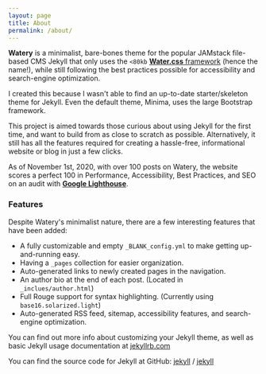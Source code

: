 ```yaml
---
layout: page
title: About
permalink: /about/
---
```


**Watery** is a minimalist, bare-bones theme for the popular JAMstack file-based CMS Jekyll that only uses the `<80kb` [**Water.css** framework](https://github.com/kognise/water.css) (hence the name!), while still following the best practices possible for accessibility and search-engine optimization.

I created this because I wasn't able to find an up-to-date starter/skeleton theme for Jekyll. Even the default theme, Minima, uses the large Bootstrap framework.

This project is aimed towards those curious about using Jekyll for the first time, and want to build from as close to scratch as possible. Alternatively, it still has all the features required for creating a hassle-free, informational website or blog in just a few clicks.

As of November 1st, 2020, with over 100 posts on Watery, the website scores a perfect 100 in Performance, Accessibility, Best Practices, and SEO on an audit with [**Google Lighthouse**](https://developers.google.com/web/tools/lighthouse).

### Features

Despite Watery's minimalist nature, there are a few interesting features that have been added:

- A fully customizable and empty `_BLANK_config.yml` to make getting up-and-running easy.
- Having a `_pages` collection for easier organization.
- Auto-generated links to newly created pages in the navigation.
- An author bio at the end of each post. (Located in `_inclues/author.html`)
- Full Rouge support for syntax highlighting. (Currently using `base16.solarized.light`)
- Auto-generated RSS feed, sitemap, accessibility features, and search-engine optimization.

You can find out more info about customizing your Jekyll theme, as well as basic Jekyll usage documentation at [jekyllrb.com](https://jekyllrb.com/)

You can find the source code for Jekyll at GitHub:
[jekyll][jekyll-organization] /
[jekyll](https://github.com/jekyll/jekyll)

[jekyll-organization]: https://github.com/jekyll
